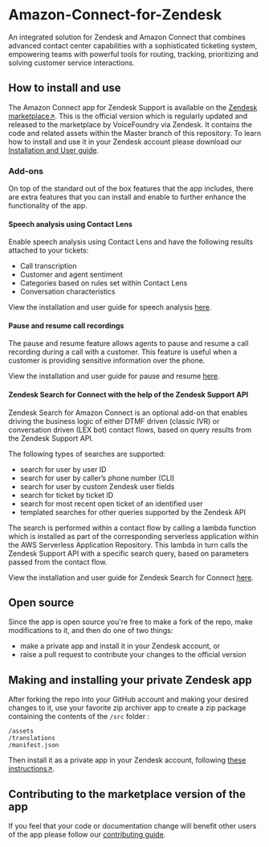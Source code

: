 # Amazon-Connect-for-Zendesk
An integrated solution for Zendesk and Amazon Connect that combines advanced contact center capabilities with a sophisticated ticketing system, empowering teams with powerful tools for routing, tracking, prioritizing and solving customer service interactions.
## How to install and use
The Amazon Connect app for Zendesk Support is available on the [Zendesk marketplace↗](https://www.zendesk.com/apps/support/amazon-connect/). This is the official version which is regularly updated and released to the marketplace by VoiceFoundry via Zendesk. It contains the code and related assets within the Master branch of this repository. To learn how to install and use it in your Zendesk account please download our [Installation and User guide](docs/Amazon%20Connect%20App%20for%20Zendesk%20v2.1.2%20-%20Installation%20and%20User%20Guide.pdf).

### Add-ons
On top of the standard out of the box features that the app includes, there are extra features that you can install and enable to further enhance the functionality of the app.
#### Speech analysis using Contact Lens
Enable speech analysis using Contact Lens and have the following results attached to your tickets:
- Call transcription
- Customer and agent sentiment
- Categories based on rules set within Contact Lens
- Conversation characteristics

View the installation and user guide for speech analysis [here](www.google.com).
#### Pause and resume call recordings
The pause and resume feature allows agents to pause and resume a call recording during a call with a customer. This feature is useful when a customer is providing sensitive information over the phone.

View the installation and user guide for pause and resume [here](www.google.com).
#### Zendesk Search for Connect with the help of the Zendesk Support API
Zendesk Search for Amazon Connect is an optional add-on that enables driving the business logic of either DTMF driven (classic IVR) or conversation driven (LEX bot) contact flows, based on query results from the Zendesk Support API.

The following types of searches are supported:
- search for user by user ID
- search for user by caller’s phone number (CLI)
- search for user by custom Zendesk user fields
- search for ticket by ticket ID
- search for most recent open ticket of an identified user
- templated searches for other queries supported by the Zendesk API

The search is performed within a contact flow by calling a lambda function which is installed as part of the corresponding serverless application within the AWS Serverless Application Repository. This lambda in turn calls the Zendesk Support API with a specific search query, based on parameters passed from the contact flow.

View the installation and user guide for Zendesk Search for Connect [here](www.google.com).
## Open source
Since the app is open source you're free to make a fork of the repo, make modifications to it, and then do one of two things:
- make a private app and install it in your Zendesk account, or
- raise a pull request to contribute your changes to the official version
## Making and installing your private Zendesk app
After forking the repo into your GitHub account and making your desired changes to it, use your favorite zip archiver app to create a zip package containing the contents of the `/src` folder :
```
/assets
/translations
/manifest.json
```
Then install it as a private app in your Zendesk account, following [these instructions↗](https://support.zendesk.com/hc/en-us/articles/203662486-Managing-your-installed-apps#topic_x3y_r22_r5).
## Contributing to the marketplace version of the app
If you feel that your code or documentation change will benefit other users of the app please follow our [contributing guide](CONTRIBUTING.md).

